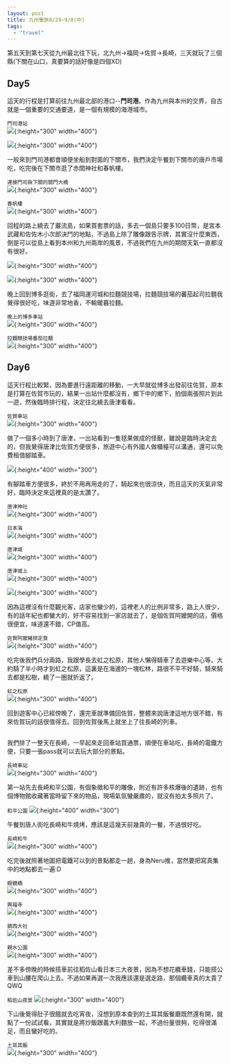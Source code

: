 ```yaml
---
layout: post
title: 九州畢旅8/29~9/8(中)
tags: 
  - "travel"
---
```

第五天到第七天從九州最北往下玩，北九州->福岡->佐賀->長崎，三天就玩了三個縣(下關在山口，真要算的話好像是四個XD)  

## Day5
這天的行程是打算前往九州最北部的港口--**門司港**。作為九州與本州的交界，自古就是一個重要的交通要道，是一個有規模的海港城市。  

`門司港站`  
![](https://i.imgur.com/zNsWIcd.jpg){:height="300" width="400"}   

![](https://i.imgur.com/aTKIWJV.jpg){:height="300" width="400"}  

一般來到門司港都會順便坐船到對面的下關市，我們決定午餐到下關市的唐戶市場吃，吃完後在下關市逛了赤間神社和春帆樓。  

`連接門司與下關的關門大橋`  
![](https://i.imgur.com/heyfMHi.jpg){:height="300" width="400"}  

`春帆樓`  
![](https://i.imgur.com/8Ccw1qb.jpg){:height="300" width="400"}  

回程的路上繞去了巖流島，如果買套票的話，多去一個島只要多100日幣，是宮本武藏和佐佐木小次郎決鬥的地點，不過島上除了雕像跟告示牌，其實沒什麼東西，倒是可以從島上看到本州和九州兩岸的風景，不過我們在九州的期間天氣一直都沒有很好。  

![](https://i.imgur.com/xg0wjnK.jpg){:height="300" width="400"}  

![](https://i.imgur.com/TuavPBx.jpg){:height="300" width="400"}  

晚上回到博多逛街，去了福岡運河城和拉麵競技場，拉麵競技場的蕃茄起司拉麵我覺得很好吃，味道非常地香，不輸暖暮拉麵。  

`晚上的博多車站`  
![](https://i.imgur.com/kHUw8qV.jpg){:height="300" width="400"}  

`拉麵競技場番茄拉麵`  
![](https://i.imgur.com/uW1g9Fx.jpg){:height="300" width="400"}  


## Day6
這天行程比較緊，因為要進行遠距離的移動，一大早就從博多出發前往佐賀，原本是打算在佐賀市玩的，結果一出站什麼都沒有，鄉下中的鄉下，拍個兩張照片到此一遊，然後臨時排行程，決定往北繞去唐津看看。  

`佐賀車站`  
![](https://i.imgur.com/k6cMxsG.jpg){:height="300" width="400"}  

做了一個多小時到了唐津，一出站看到一隻毬果做成的怪獸，雖說是臨時決定去的，但我覺得唐津比佐賀方便很多，旅遊中心有外國人做櫃檯可以溝通，還可以免費租借腳踏車。  

![](https://i.imgur.com/gWNhiuo.jpg){:height="400" width="300"}  

有腳踏車方便很多，終於不用再用走的了，騎起來也很涼快，而且這天的天氣非常好，臨時決定來這裡真的是太讚了。  

`唐津神社`  
![](https://i.imgur.com/MMBkXRZ.jpg){:height="300" width="400"}  

`日本海`  
![](https://i.imgur.com/gwAGMiN.jpg){:height="300" width="400"}  

`唐津城`  
![](https://i.imgur.com/vOg7j4P.jpg){:height="300" width="400"}  

`唐津城上`  
![](https://i.imgur.com/Aopkvq3.jpg){:height="300" width="400"}  

![](https://i.imgur.com/61zot0w.jpg){:height="300" width="400"}  

因為這裡沒有什麼觀光客，店家也蠻少的，這裡老人的比例非常多，路上人很少，有的話年紀也都蠻大的，好不容易找到一家店就去了，是個佐賀阿嬤開的店，價格很便宜，味道還不錯，CP值高。  

`佐賀阿嬤豬排定食`  
![](https://i.imgur.com/FvciO4Y.jpg){:height="300" width="400"}  

吃完後我們兵分兩路，我跟學長去虹之松原，其他人懶得騎車了去遊樂中心等。大約騎了半小時才到虹之松原，這裏是在海邊的一塊松林，路很不平不好騎，騎來騎去都是松樹，繞了一圈就折返了。  

`虹之松原`  
![](https://i.imgur.com/3POtTFt.jpg){:height="300" width="400"}  

回到遊客中心已經傍晚了，還完車就準備回佐賀，整體來說唐津這地方很不錯，有來佐賀玩的話很值得去。回到佐賀後馬上就坐上了往長崎的列車。  

## 
我們排了一整天在長崎，一早起來走回車站買通票，順便在車站吃，長崎的電鐵方便，只要一張pass就可以去玩大部分的景點。  

`長崎車站`  
![](https://i.imgur.com/Szw6icU.jpg){:height="300" width="400"}  

第一站先去長崎和平公園，有個象徵和平的雕像，附近有許多核爆後的遺跡，也有個博物館收藏著當時留下來的物品，現場氣氛蠻嚴肅的，就沒有拍太多照片了。  

`和平公園`
![](https://i.imgur.com/NIuPaVc.jpg){:height="400" width="300"}  

午餐到唐人街吃長崎和牛燒烤，應該是這幾天前幾貴的一餐，不過很好吃。  

`長崎和牛`  
![](https://i.imgur.com/pWnyyJl.jpg){:height="300" width="400"}  

吃完後就照著地圖把電鐵可以到的景點都走一趟，身為Neru推，當然要把寫真集中的地點都去一遍:D  

`眼鏡橋`  
![](https://i.imgur.com/wpEas97.jpg){:height="300" width="400"}  

`興福寺`  
![](https://i.imgur.com/sX17FgU.jpg){:height="300" width="400"}  

`鎮西大社`  
![](https://i.imgur.com/FazL4ie.jpg){:height="300" width="400"}  

`親水公園`  
![](https://i.imgur.com/8XEG1At.jpg){:height="300" width="400"}  

差不多傍晚的時候搭車前往稻佐山看日本三大夜景，因為不想花纜車錢，只能搭公車到山腰在爬山上去。不過如果再選一次我應該還是選走路，那個纜車真的太貴了QWQ  

`稻佐山夜景`
![](https://i.imgur.com/KKTdNEK.jpg){:height="300" width="400"}  

下山後覺得肚子很餓就去吃宵夜，沒想到原本查到的土耳其飯餐廳既然還有開，就點了一份試試看，其實就是將炒飯跟義大利麵放一起，不過份量很夠，吃得很滿足，而且蠻好吃的。  

`土耳其飯`  
![](https://i.imgur.com/YmoNW4E.jpg){:height="300" width="400"}  
